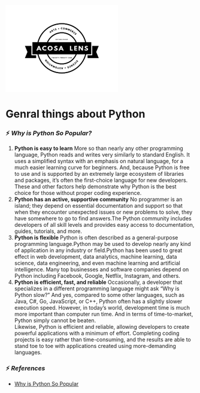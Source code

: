 [<img alt="acosalens" width="300px" src="https://github.com/jindalvishal09/AWS/blob/main/Resources/other/Acosa_logo.png" />](https://acosalens.com)

# Genral things about Python 


### ⚡ _Why is Python So Popular?_
1. **Python is easy to learn** More so than nearly any other programming language, Python reads and writes very similarly to standard English. It uses a simplified syntax with an emphasis on natural language, for a much easier learning curve for beginners. And, because Python is free to use and is supported by an extremely large ecosystem of libraries and packages, it’s often the first-choice language for new developers. These and other factors help demonstrate why Python is the best choice for those without proper coding experience.
2. **Python has an active, supportive community** No programmer is an island; they depend on essential documentation and support so that when they encounter unexpected issues or new problems to solve, they have somewhere to go to find answers.The Python community includes developers of all skill levels and provides easy access to documentation, guides, tutorials, and more.
3. **Python is flexible** Python is often described as a general-purpose programming language.Python may be used to develop nearly any kind of application in any industry or field.Python has been used to great effect in web development, data analytics, machine learning, data science, data engineering, and even machine learning and artificial intelligence. Many top businesses and software companies depend on Python including Facebook, Google, Netflix, Instagram, and others.
4. **Python is efficient, fast, and reliable** Occasionally, a developer that specializes in a different programming language might ask “Why is Python slow?” And yes, compared to some other languages, such as Java, C#, Go, JavaScript, or C++, Python often has a slightly slower execution speed. However, in today’s world, development time is much more important than computer run time. And in terms of time-to-market, Python simply cannot be beaten.  <br />Likewise, Python is efficient and reliable, allowing developers to create powerful applications with a minimum of effort. Completing coding projects is easy rather than time-consuming, and the results are able to stand toe to toe with applications created using more-demanding languages.
### ⚡ _References_

* [Why is Python So Popular](https://www.pulumi.com/why-is-python-so-popular/)
